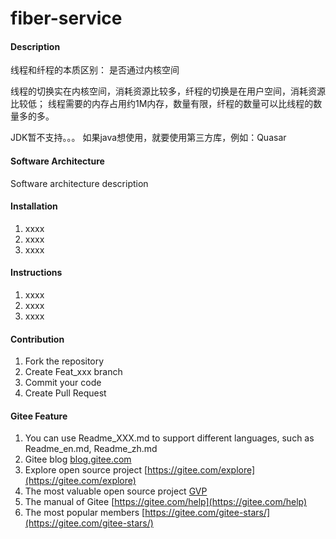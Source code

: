 # fiber-service

#### Description
线程和纤程的本质区别：
是否通过内核空间

线程的切换实在内核空间，消耗资源比较多，纤程的切换是在用户空间，消耗资源比较低；
线程需要的内存占用约1M内存，数量有限，纤程的数量可以比线程的数量多的多。

JDK暂不支持。。。
如果java想使用，就要使用第三方库，例如：Quasar

#### Software Architecture
Software architecture description

#### Installation

1.  xxxx
2.  xxxx
3.  xxxx

#### Instructions

1.  xxxx
2.  xxxx
3.  xxxx

#### Contribution

1.  Fork the repository
2.  Create Feat_xxx branch
3.  Commit your code
4.  Create Pull Request


#### Gitee Feature

1.  You can use Readme\_XXX.md to support different languages, such as Readme\_en.md, Readme\_zh.md
2.  Gitee blog [blog.gitee.com](https://blog.gitee.com)
3.  Explore open source project [https://gitee.com/explore](https://gitee.com/explore)
4.  The most valuable open source project [GVP](https://gitee.com/gvp)
5.  The manual of Gitee [https://gitee.com/help](https://gitee.com/help)
6.  The most popular members  [https://gitee.com/gitee-stars/](https://gitee.com/gitee-stars/)
